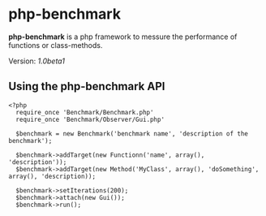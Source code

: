 php-benchmark
===============
**php-benchmark** is a php framework to messure the performance of functions or class-methods.

Version: _1.0beta1_

Using the php-benchmark API
---------------------------

    <?php
      require_once 'Benchmark/Benchmark.php'
      require_once 'Benchmark/Observer/Gui.php'

      $benchmark = new Benchmark('benchmark name', 'description of the benchmark');
  
      $benchmark->addTarget(new Functionn('name', array(), 'description'));
      $benchmark->addTarget(new Method('MyClass', array(), 'doSomething', array(), 'description));

      $benchmark->setIterations(200);
      $benchmark->attach(new Gui());
      $benchmark->run();



